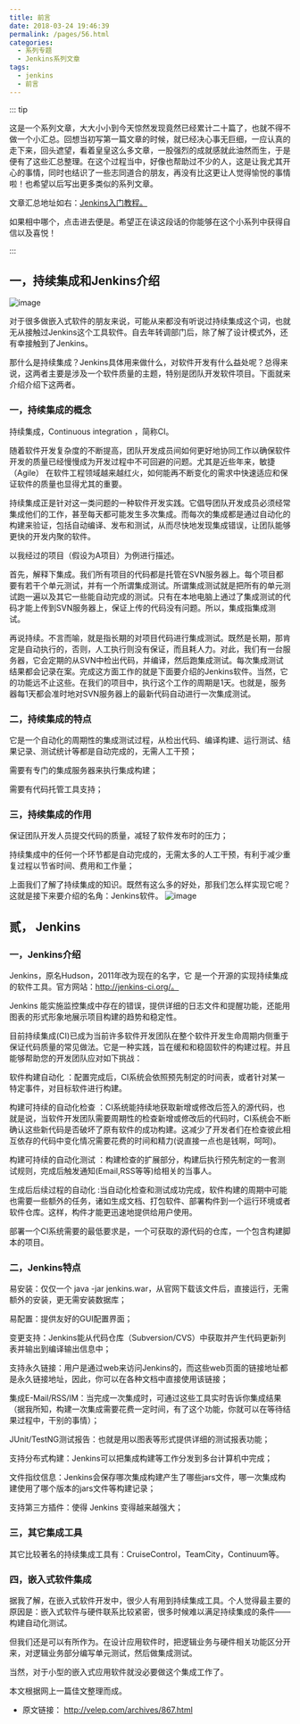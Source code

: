 ```yaml
---
title: 前言
date: 2018-03-24 19:46:39
permalink: /pages/56.html
categories:
  - 系列专题
  - Jenkins系列文章
tags:
  - jenkins
  - 前言
---
```


::: tip

这是一个系列文章，大大小小到今天惊然发现竟然已经累计二十篇了，也就不得不做一个小汇总。回想当初写第一篇文章的时候，就已经决心事无巨细，一应认真的走下来，回头遮望，看着皇皇这么多文章，一股强烈的成就感就此油然而生，于是便有了这些汇总整理。在这个过程当中，好像也帮助过不少的人，这是让我尤其开心的事情，同时也结识了一些志同道合的朋友，再没有比这更让人觉得愉悦的事情啦！也希望以后写出更多类似的系列文章。



文章汇总地址如右：[Jenkins入门教程。](https://wiki.eryajf.net/categories/?category=Jenkins%E7%B3%BB%E5%88%97%E6%96%87%E7%AB%A0)

如果相中哪个，点击进去便是。希望正在读这段话的你能够在这个小系列中获得自信以及喜悦！

:::



## 一，持续集成和Jenkins介绍

![image](https://tvax4.sinaimg.cn/large/008k1Yt0ly1grkcq0zlkjj3046046gmc.jpg)



对于很多做嵌入式软件的朋友来说，可能从来都没有听说过持续集成这个词，也就无从接触过Jenkins这个工具软件。自去年转调部门后，除了解了设计模式外，还有幸接触到了Jenkins。

那什么是持续集成？Jenkins具体用来做什么，对软件开发有什么益处呢？总得来说，这两者主要是涉及一个软件质量的主题，特别是团队开发软件项目。下面就来介绍介绍下这两者。

### 一，持续集成的概念

持续集成，Continuous integration ，简称CI。

随着软件开发复杂度的不断提高，团队开发成员间如何更好地协同工作以确保软件开发的质量已经慢慢成为开发过程中不可回避的问题。尤其是近些年来，敏捷（Agile） 在软件工程领域越来越红火，如何能再不断变化的需求中快速适应和保证软件的质量也显得尤其的重要。

持续集成正是针对这一类问题的一种软件开发实践。它倡导团队开发成员必须经常集成他们的工作，甚至每天都可能发生多次集成。而每次的集成都是通过自动化的构建来验证，包括自动编译、发布和测试，从而尽快地发现集成错误，让团队能够更快的开发内聚的软件。

以我经过的项目（假设为A项目）为例进行描述。

首先，解释下集成。我们所有项目的代码都是托管在SVN服务器上。每个项目都要有若干个单元测试，并有一个所谓集成测试。所谓集成测试就是把所有的单元测试跑一遍以及其它一些能自动完成的测试。只有在本地电脑上通过了集成测试的代码才能上传到SVN服务器上，保证上传的代码没有问题。所以，集成指集成测试。

再说持续。不言而喻，就是指长期的对项目代码进行集成测试。既然是长期，那肯定是自动执行的，否则，人工执行则没有保证，而且耗人力。对此，我们有一台服务器，它会定期的从SVN中检出代码，并编译，然后跑集成测试。每次集成测试结果都会记录在案。完成这方面工作的就是下面要介绍的Jenkins软件。当然，它的功能远不止这些。在我们的项目中，执行这个工作的周期是1天。也就是，服务器每1天都会准时地对SVN服务器上的最新代码自动进行一次集成测试。

 

### 二，持续集成的特点

它是一个自动化的周期性的集成测试过程，从检出代码、编译构建、运行测试、结果记录、测试统计等都是自动完成的，无需人工干预；

需要有专门的集成服务器来执行集成构建；

需要有代码托管工具支持；

### 三，持续集成的作用

保证团队开发人员提交代码的质量，减轻了软件发布时的压力；

持续集成中的任何一个环节都是自动完成的，无需太多的人工干预，有利于减少重复过程以节省时间、费用和工作量；

上面我们了解了持续集成的知识。既然有这么多的好处，那我们怎么样实现它呢？这就是接下来要介绍的名角：Jenkins软件。
![image](https://tvax1.sinaimg.cn/large/008k1Yt0ly1grkcqi8zt1j30b203kq34.jpg)

## 贰， Jenkins

### 一，Jenkins介绍

Jenkins，原名Hudson，2011年改为现在的名字，它 是一个开源的实现持续集成的软件工具。官方网站：http://jenkins-ci.org/。

Jenkins 能实施监控集成中存在的错误，提供详细的日志文件和提醒功能，还能用图表的形式形象地展示项目构建的趋势和稳定性。

目前持续集成(CI)已成为当前许多软件开发团队在整个软件开发生命周期内侧重于保证代码质量的常见做法。它是一种实践，旨在缓和和稳固软件的构建过程。并且能够帮助您的开发团队应对如下挑战：

软件构建自动化 ：配置完成后，CI系统会依照预先制定的时间表，或者针对某一特定事件，对目标软件进行构建。

构建可持续的自动化检查 ：CI系统能持续地获取新增或修改后签入的源代码，也就是说，当软件开发团队需要周期性的检查新增或修改后的代码时，CI系统会不断确认这些新代码是否破坏了原有软件的成功构建。这减少了开发者们在检查彼此相互依存的代码中变化情况需要花费的时间和精力(说直接一点也是钱啊，呵呵)。

构建可持续的自动化测试 ：构建检查的扩展部分，构建后执行预先制定的一套测试规则，完成后触发通知(Email,RSS等等)给相关的当事人。

生成后后续过程的自动化 :当自动化检查和测试成功完成，软件构建的周期中可能也需要一些额外的任务，诸如生成文档、打包软件、部署构件到一个运行环境或者软件仓库。这样，构件才能更迅速地提供给用户使用。

部署一个CI系统需要的最低要求是，一个可获取的源代码的仓库，一个包含构建脚本的项目。 

### 二，Jenkins特点

易安装：仅仅一个 java -jar jenkins.war，从官网下载该文件后，直接运行，无需额外的安装，更无需安装数据库；

易配置：提供友好的GUI配置界面；

变更支持：Jenkins能从代码仓库（Subversion/CVS）中获取并产生代码更新列表并输出到编译输出信息中；

支持永久链接：用户是通过web来访问Jenkins的，而这些web页面的链接地址都是永久链接地址，因此，你可以在各种文档中直接使用该链接；

集成E-Mail/RSS/IM：当完成一次集成时，可通过这些工具实时告诉你集成结果（据我所知，构建一次集成需要花费一定时间，有了这个功能，你就可以在等待结果过程中，干别的事情）；

JUnit/TestNG测试报告：也就是用以图表等形式提供详细的测试报表功能；

支持分布式构建：Jenkins可以把集成构建等工作分发到多台计算机中完成；

文件指纹信息：Jenkins会保存哪次集成构建产生了哪些jars文件，哪一次集成构建使用了哪个版本的jars文件等构建记录；

支持第三方插件：使得 Jenkins 变得越来越强大；

 

### 三，其它集成工具

其它比较著名的持续集成工具有：CruiseControl，TeamCity，Continuum等。

### 四，嵌入式软件集成

据我了解，在嵌入式软件开发中，很少人有用到持续集成工具。个人觉得最主要的原因是：嵌入式软件与硬件联系比较紧密，很多时候难以满足持续集成的条件——构建自动化测试。

但我们还是可以有所作为。在设计应用软件时，把逻辑业务与硬件相关功能区分开来，对逻辑业务部分编写单元测试，然后做集成测试。

当然，对于小型的嵌入式应用软件就没必要做这个集成工作了。

本文根据网上一篇佳文整理而成。



- 原文链接： http://velep.com/archives/867.html
